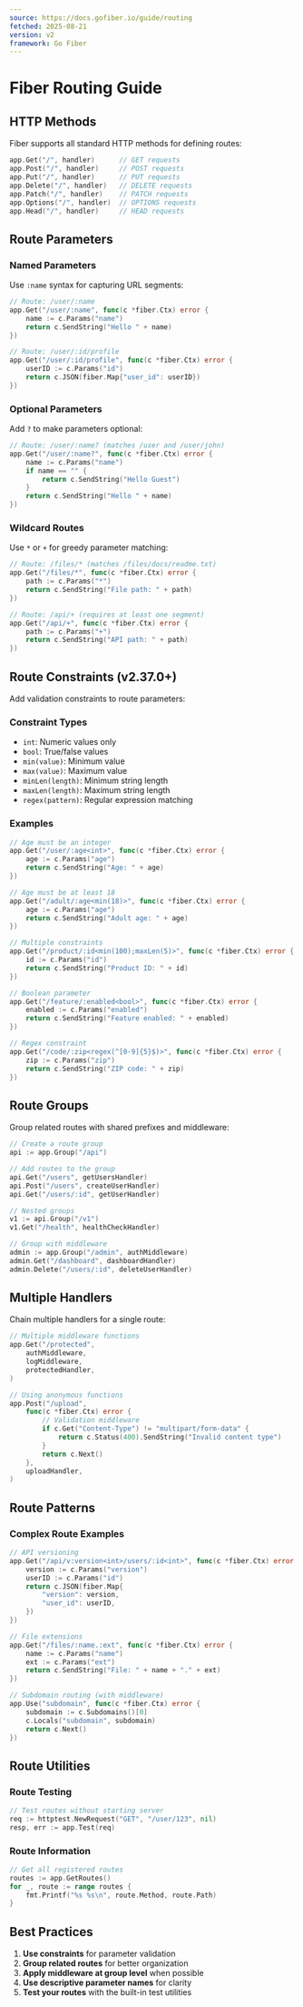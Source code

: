 ```yaml
---
source: https://docs.gofiber.io/guide/routing
fetched: 2025-08-21
version: v2
framework: Go Fiber
---
```


# Fiber Routing Guide

## HTTP Methods

Fiber supports all standard HTTP methods for defining routes:

```go
app.Get("/", handler)      // GET requests
app.Post("/", handler)     // POST requests
app.Put("/", handler)      // PUT requests
app.Delete("/", handler)   // DELETE requests
app.Patch("/", handler)    // PATCH requests
app.Options("/", handler)  // OPTIONS requests
app.Head("/", handler)     // HEAD requests
```

## Route Parameters

### Named Parameters
Use `:name` syntax for capturing URL segments:

```go
// Route: /user/:name
app.Get("/user/:name", func(c *fiber.Ctx) error {
    name := c.Params("name")
    return c.SendString("Hello " + name)
})

// Route: /user/:id/profile
app.Get("/user/:id/profile", func(c *fiber.Ctx) error {
    userID := c.Params("id")
    return c.JSON(fiber.Map{"user_id": userID})
})
```

### Optional Parameters
Add `?` to make parameters optional:

```go
// Route: /user/:name? (matches /user and /user/john)
app.Get("/user/:name?", func(c *fiber.Ctx) error {
    name := c.Params("name")
    if name == "" {
        return c.SendString("Hello Guest")
    }
    return c.SendString("Hello " + name)
})
```

### Wildcard Routes
Use `*` or `+` for greedy parameter matching:

```go
// Route: /files/* (matches /files/docs/readme.txt)
app.Get("/files/*", func(c *fiber.Ctx) error {
    path := c.Params("*")
    return c.SendString("File path: " + path)
})

// Route: /api/+ (requires at least one segment)
app.Get("/api/+", func(c *fiber.Ctx) error {
    path := c.Params("+")
    return c.SendString("API path: " + path)
})
```

## Route Constraints (v2.37.0+)

Add validation constraints to route parameters:

### Constraint Types
- `int`: Numeric values only
- `bool`: True/false values
- `min(value)`: Minimum value
- `max(value)`: Maximum value
- `minLen(length)`: Minimum string length
- `maxLen(length)`: Maximum string length
- `regex(pattern)`: Regular expression matching

### Examples

```go
// Age must be an integer
app.Get("/user/:age<int>", func(c *fiber.Ctx) error {
    age := c.Params("age")
    return c.SendString("Age: " + age)
})

// Age must be at least 18
app.Get("/adult/:age<min(18)>", func(c *fiber.Ctx) error {
    age := c.Params("age")
    return c.SendString("Adult age: " + age)
})

// Multiple constraints
app.Get("/product/:id<min(100);maxLen(5)>", func(c *fiber.Ctx) error {
    id := c.Params("id")
    return c.SendString("Product ID: " + id)
})

// Boolean parameter
app.Get("/feature/:enabled<bool>", func(c *fiber.Ctx) error {
    enabled := c.Params("enabled")
    return c.SendString("Feature enabled: " + enabled)
})

// Regex constraint
app.Get("/code/:zip<regex(^[0-9]{5}$)>", func(c *fiber.Ctx) error {
    zip := c.Params("zip")
    return c.SendString("ZIP code: " + zip)
})
```

## Route Groups

Group related routes with shared prefixes and middleware:

```go
// Create a route group
api := app.Group("/api")

// Add routes to the group
api.Get("/users", getUsersHandler)
api.Post("/users", createUserHandler)
api.Get("/users/:id", getUserHandler)

// Nested groups
v1 := api.Group("/v1")
v1.Get("/health", healthCheckHandler)

// Group with middleware
admin := app.Group("/admin", authMiddleware)
admin.Get("/dashboard", dashboardHandler)
admin.Delete("/users/:id", deleteUserHandler)
```

## Multiple Handlers

Chain multiple handlers for a single route:

```go
// Multiple middleware functions
app.Get("/protected", 
    authMiddleware,
    logMiddleware,
    protectedHandler,
)

// Using anonymous functions
app.Post("/upload",
    func(c *fiber.Ctx) error {
        // Validation middleware
        if c.Get("Content-Type") != "multipart/form-data" {
            return c.Status(400).SendString("Invalid content type")
        }
        return c.Next()
    },
    uploadHandler,
)
```

## Route Patterns

### Complex Route Examples

```go
// API versioning
app.Get("/api/v:version<int>/users/:id<int>", func(c *fiber.Ctx) error {
    version := c.Params("version")
    userID := c.Params("id")
    return c.JSON(fiber.Map{
        "version": version,
        "user_id": userID,
    })
})

// File extensions
app.Get("/files/:name.:ext", func(c *fiber.Ctx) error {
    name := c.Params("name")
    ext := c.Params("ext")
    return c.SendString("File: " + name + "." + ext)
})

// Subdomain routing (with middleware)
app.Use("subdomain", func(c *fiber.Ctx) error {
    subdomain := c.Subdomains()[0]
    c.Locals("subdomain", subdomain)
    return c.Next()
})
```

## Route Utilities

### Route Testing
```go
// Test routes without starting server
req := httptest.NewRequest("GET", "/user/123", nil)
resp, err := app.Test(req)
```

### Route Information
```go
// Get all registered routes
routes := app.GetRoutes()
for _, route := range routes {
    fmt.Printf("%s %s\n", route.Method, route.Path)
}
```

## Best Practices

1. **Use constraints** for parameter validation
2. **Group related routes** for better organization
3. **Apply middleware at group level** when possible
4. **Use descriptive parameter names** for clarity
5. **Test your routes** with the built-in test utilities